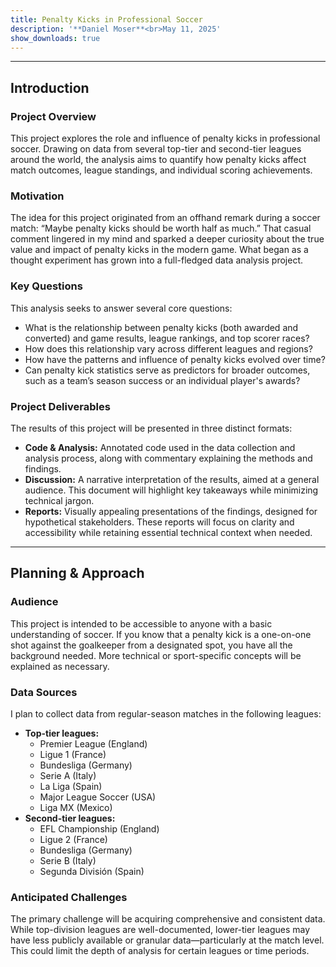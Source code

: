 ```yaml
---
title: Penalty Kicks in Professional Soccer
description: '**Daniel Moser**<br>May 11, 2025'
show_downloads: true
---
```


***

## Introduction
### Project Overview
This project explores the role and influence of penalty kicks in professional soccer. Drawing on data from several top-tier and second-tier leagues around the world, the analysis aims to quantify how penalty kicks affect match outcomes, league standings, and individual scoring achievements.

### Motivation
The idea for this project originated from an offhand remark during a soccer match: “Maybe penalty kicks should be worth half as much.” That casual comment lingered in my mind and sparked a deeper curiosity about the true value and impact of penalty kicks in the modern game. What began as a thought experiment has grown into a full-fledged data analysis project.

### Key Questions
This analysis seeks to answer several core questions:

- What is the relationship between penalty kicks (both awarded and converted) and game results, league rankings, and top scorer races?
- How does this relationship vary across different leagues and regions?
- How have the patterns and influence of penalty kicks evolved over time?
- Can penalty kick statistics serve as predictors for broader outcomes, such as a team’s season success or an individual player's awards?

### Project Deliverables
The results of this project will be presented in three distinct formats:

- **Code & Analysis:** Annotated code used in the data collection and analysis process, along with commentary explaining the methods and findings.
- **Discussion:** A narrative interpretation of the results, aimed at a general audience. This document will highlight key takeaways while minimizing technical jargon.
- **Reports:** Visually appealing presentations of the findings, designed for hypothetical stakeholders. These reports will focus on clarity and accessibility while retaining essential technical context when needed.

***

## Planning & Approach
### Audience
This project is intended to be accessible to anyone with a basic understanding of soccer. If you know that a penalty kick is a one-on-one shot against the goalkeeper from a designated spot, you have all the background needed. More technical or sport-specific concepts will be explained as necessary.

### Data Sources
I plan to collect data from regular-season matches in the following leagues:

- **Top-tier leagues:**
  - Premier League (England)
  - Ligue 1 (France)
  - Bundesliga (Germany)
  - Serie A (Italy)
  - La Liga (Spain)
  - Major League Soccer (USA)
  - Liga MX (Mexico)
- **Second-tier leagues:**
  - EFL Championship (England)
  - Ligue 2 (France)
  - Bundesliga (Germany)
  - Serie B (Italy)
  - Segunda División (Spain)

### Anticipated Challenges
The primary challenge will be acquiring comprehensive and consistent data. While top-division leagues are well-documented, lower-tier leagues may have less publicly available or granular data—particularly at the match level. This could limit the depth of analysis for certain leagues or time periods.
